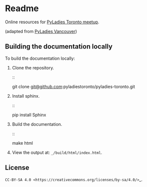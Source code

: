 Readme
======

Online resources for [PyLadies Toronto meetup](https://www.meetup.com/PyLadies-Toronto/>).

(adapted from [PyLadies Vancouver](https://github.com/pyladies-vancouver/pyladies-vancouver))


Building the documentation locally
----------------------------------

To build the documentation locally:

1. Clone the repository.

   ::

      git clone git@github.com:pyladiestoronto/pyladies-toronto.git


2. Install sphinx.

   ::

      pip install Sphinx

3. Build the documentation.

   ::

      make html

4. View the output at: ``_/build/html/index.html``.


License
-------

`CC-BY-SA 4.0 <https://creativecommons.org/licenses/by-sa/4.0/>`_.